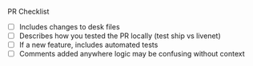 PR Checklist
- [ ] Includes changes to desk files
- [ ] Describes how you tested the PR locally (test ship vs livenet)
- [ ] If a new feature, includes automated tests
- [ ] Comments added anywhere logic may be confusing without context